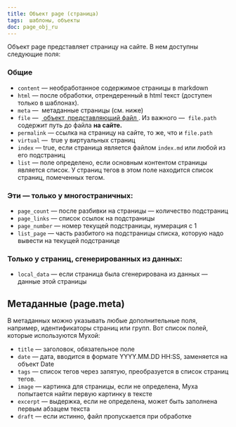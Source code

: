 ```yaml
---
title: Объект page (страница)
tags:  шаблоны, объекты
doc: page_obj_ru
---
```


Объект page представляет страницу на сайте. В нем доступны следующие поля:

### Общие

- `content` — необработанное содержимое страницы в markdown
- `html` — после обработки, отрендеренный в html текст (доступен только в шаблонах).
- `meta` —  метаданные страницы (см. ниже)
- `file` —  [ объект, представляющий файл ](/+doc:file_obj_ru). Из важного —  `file.path` содержит путь до файла **на сайте.**
- `permalink` — ссылка на страницу на сайте, то же, что и `file.path`
- `virtual` —  true у виртуальных страниц
- `index` — true, если страница является файлом `index.md` или любой из его подстраниц
- `list` — поле определено, если основным контентом страницы является список. У страниц тегов в этом поле находится список страниц, помеченных тегом.

### Эти — только у многостраничных:

- `page_count` — после разбивки на страницы — количество подстраниц
- `page_links` — список ссылок на подстраницы
- `page_number` — номер текущей подстраницы, нумерация с 1
- `list_page` — часть разбитого на подстраницы списка, которую надо вывести на текущей подстранице

### Только у страниц, сгенерированных из данных:

- `local_data` — если страница была сгенерирована из данных — данные этой страницы

## Метаданные (page.meta)

В метаданных можно указывать любые дополнительные поля,
например, идентификаторы страниц или групп.
Вот список полей, которые используются Мухой:

- `title` — заголовок, обязательное поле
- `date` — дата, вводится в формате YYYY.MM.DD HH:SS, заменяется на объект Date
- `tags` — список тегов через запятую, преобразуется в список страниц тегов.
- `image` — картинка для страницы, если не определена, Муха попытается найти первую картинку в тексте
- `excerpt` — выдержка, если не определена, может быть заполнена первым абзацем текста
- `draft` — если истинно, файл пропускается при обработке
